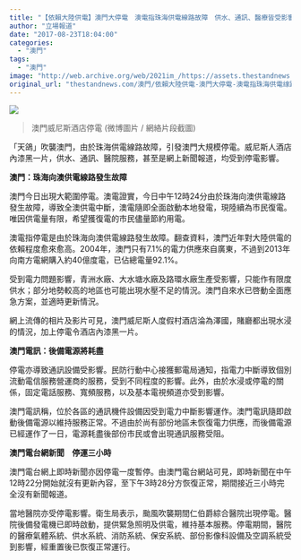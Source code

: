 ```yaml
---
title: "【依賴大陸供電】澳門大停電　澳電指珠海供電線路故障　供水、通訊、醫療皆受影響"
author: "立場報道"
date: "2017-08-23T18:04:00"
categories:
  - "澳門"
tags:
  - "澳門"
image: "http://web.archive.org/web/2021im_/https://assets.thestandnews.com/media/photos/wa-01_AOCGs.png"
original_url: "thestandnews.com/澳門/依賴大陸供電-澳門大停電-澳電指珠海供電缐路故障-供水-通訊-醫療皆受影響"
---
```

![](http://web.archive.org/web/2021im_/https://assets.thestandnews.com/media/photos/wa-01_AOCGs.png)
> 澳門威尼斯酒店停電 (微博圖片 / 網絡片段截圖)

「天鴿」吹襲澳門，由於珠海供電線路故障，引發澳門大規模停電。威尼斯人酒店內漆黑一片，供水、通訊、醫院服務，甚至是網上新聞報道，均受到停電影響。

**澳門：珠海向澳供電線路發生故障**

澳門今日出現大範圍停電。澳電證實，今日中午12時24分由於珠海向澳供電線路發生故障，導致全澳供電中斷，澳電隨即全面啟動本地發電，現陸續為市民復電。唯因供電量有限，希望獲復電的市民儘量節約用電。

澳電指停電是由於珠海向澳供電線路發生故障。翻查資料，澳門近年對大陸供電的依賴程度愈來愈高。2004年，澳門只有7.1%的電力供應來自廣東，不過到2013年向南方電網購入約40億度電，已佔總電量92.1%。

受到電力問題影響，青洲水廠、大水塘水廠及路環水廠生產受影響，只能作有限度供水；部分地勢較高的地區也可能出現水壓不足的情況。澳門自來水已啓動全面應急方案，並適時更新情況。

網上流傳的相片及影片可見，澳門威尼斯人度假村酒店淪為澤國，賭廳都出現水浸的情況，加上停電令酒店內漆黑一片。

**澳門電訊：後備電源將耗盡**

停電亦導致通訊設備受影響。民防行動中心接獲郵電局通知，指電力中斷導致個別流動電信服務營運商的服務，受到不同程度的影響。此外，由於水浸或停電的關係，固定電話服務、寬頻服務，以及基本電視頻道亦受到影響。

澳門電訊稱，位於各區的通訊機件設備因受到電力中斷影響運作。澳門電訊隨即啟動後備電源以維持服務正常。不過由於尚有部份地區未恢復電力供應，而後備電源已經運作了一日，電源耗盡後部份市民或會出現通訊服務受阻。

**澳門電台網新聞　停運三小時**

澳門電台網上即時新聞亦因停電一度暫停。由澳門電台網站可見，即時新聞在中午12時22分開始就沒有更新內容，至下午3時28分方恢復正常，期間接近三小時完全沒有新聞報道。

當地醫院亦受停電影響。衛生局表示，颱風吹襲期間仁伯爵綜合醫院出現停電。醫院後備發電機已即時啟動，提供緊急照明及供電，維持基本服務。停電期間，醫院的醫療氣體系統、供水系統、消防系統、保安系統、部份影像科設備及空調系統受到影響，經重置後已恢復正常運行。